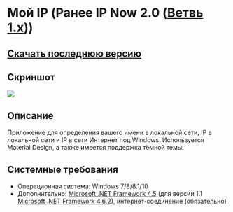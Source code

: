 # Мой IP (Ранее IP Now 2.0 ([Ветвь 1.x](https://github.com/Zalexanninev15/IP-Now)))
## [Скачать последнюю версию](https://github.com/Zalexanninev15/MyIP/releases/download/1.2.1/App.zip)
## Скриншот
![](https://i.imgur.com/eciBkC3.png)
## Описание
Приложение для определения вашего имени в локальной сети, IP в локальной сети и IP в сети Интернет под Windows.  Используется Material Design, а также имеется поддержка тёмной темы.
## Системные требования
* Операционная система: Windows 7/8/8.1/10
* Дополнительно: [Microsoft .NET Framework 4.5](https://www.microsoft.com/ru-ru/download/details.aspx?id=30653) (для версии 1.1 [Microsoft .NET Framework 4.6.2](https://www.microsoft.com/ru-RU/download/details.aspx?id=53344)), интернет-соединение (обязательно)
